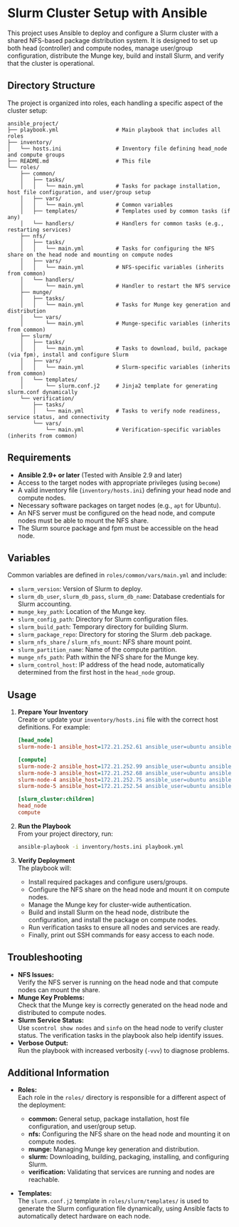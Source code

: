 # Slurm Cluster Setup with Ansible

This project uses Ansible to deploy and configure a Slurm cluster with a shared NFS-based package distribution system. It is designed to set up both head (controller) and compute nodes, manage user/group configuration, distribute the Munge key, build and install Slurm, and verify that the cluster is operational.

## Directory Structure

The project is organized into roles, each handling a specific aspect of the cluster setup:

```
ansible_project/
├── playbook.yml                  # Main playbook that includes all roles
├── inventory/
│   └── hosts.ini                 # Inventory file defining head_node and compute groups
├── README.md                     # This file
└── roles/
    ├── common/
    │   ├── tasks/
    │   │   └── main.yml          # Tasks for package installation, host file configuration, and user/group setup
    │   ├── vars/
    │   │   └── main.yml          # Common variables
    │   ├── templates/            # Templates used by common tasks (if any)
    │   └── handlers/             # Handlers for common tasks (e.g., restarting services)
    ├── nfs/
    │   ├── tasks/
    │   │   └── main.yml          # Tasks for configuring the NFS share on the head node and mounting on compute nodes
    │   ├── vars/
    │   │   └── main.yml          # NFS-specific variables (inherits from common)
    │   └── handlers/
    │       └── main.yml          # Handler to restart the NFS service
    ├── munge/
    │   ├── tasks/
    │   │   └── main.yml          # Tasks for Munge key generation and distribution
    │   └── vars/
    │       └── main.yml          # Munge-specific variables (inherits from common)
    ├── slurm/
    │   ├── tasks/
    │   │   └── main.yml          # Tasks to download, build, package (via fpm), install and configure Slurm
    │   ├── vars/
    │   │   └── main.yml          # Slurm-specific variables (inherits from common)
    │   └── templates/
    │       └── slurm.conf.j2     # Jinja2 template for generating slurm.conf dynamically
    └── verification/
        ├── tasks/
        │   └── main.yml          # Tasks to verify node readiness, service status, and connectivity
        └── vars/
            └── main.yml          # Verification-specific variables (inherits from common)
```

## Requirements

- **Ansible 2.9+ or later** (Tested with Ansible 2.9 and later)
- Access to the target nodes with appropriate privileges (using `become`)
- A valid inventory file (`inventory/hosts.ini`) defining your head node and compute nodes.
- Necessary software packages on target nodes (e.g., `apt` for Ubuntu).
- An NFS server must be configured on the head node, and compute nodes must be able to mount the NFS share.
- The Slurm source package and fpm must be accessible on the head node.

## Variables

Common variables are defined in `roles/common/vars/main.yml` and include:

- `slurm_version`: Version of Slurm to deploy.
- `slurm_db_user`, `slurm_db_pass`, `slurm_db_name`: Database credentials for Slurm accounting.
- `munge_key_path`: Location of the Munge key.
- `slurm_config_path`: Directory for Slurm configuration files.
- `slurm_build_path`: Temporary directory for building Slurm.
- `slurm_package_repo`: Directory for storing the Slurm .deb package.
- `slurm_nfs_share` / `slurm_nfs_mount`: NFS share mount point.
- `slurm_partition_name`: Name of the compute partition.
- `munge_nfs_path`: Path within the NFS share for the Munge key.
- `slurm_control_host`: IP address of the head node, automatically determined from the first host in the `head_node` group.

## Usage

1. **Prepare Your Inventory**  
   Create or update your `inventory/hosts.ini` file with the correct host definitions. For example:

   ```ini
   [head_node]
   slurm-node-1 ansible_host=172.21.252.61 ansible_user=ubuntu ansible_become=true ansible_become_method=sudo ansible_python_interpreter=/usr/bin/python3

   [compute]
   slurm-node-2 ansible_host=172.21.252.99 ansible_user=ubuntu ansible_become=true ansible_become_method=sudo ansible_python_interpreter=/usr/bin/python3
   slurm-node-3 ansible_host=172.21.252.68 ansible_user=ubuntu ansible_become=true ansible_become_method=sudo ansible_python_interpreter=/usr/bin/python3
   slurm-node-4 ansible_host=172.21.252.75 ansible_user=ubuntu ansible_become=true ansible_become_method=sudo ansible_python_interpreter=/usr/bin/python3
   slurm-node-5 ansible_host=172.21.252.54 ansible_user=ubuntu ansible_become=true ansible_become_method=sudo ansible_python_interpreter=/usr/bin/python3

   [slurm_cluster:children]
   head_node
   compute
   ```

2. **Run the Playbook**  
   From your project directory, run:
   ```bash
   ansible-playbook -i inventory/hosts.ini playbook.yml
   ```

3. **Verify Deployment**  
   The playbook will:
   - Install required packages and configure users/groups.
   - Configure the NFS share on the head node and mount it on compute nodes.
   - Manage the Munge key for cluster-wide authentication.
   - Build and install Slurm on the head node, distribute the configuration, and install the package on compute nodes.
   - Run verification tasks to ensure all nodes and services are ready.
   - Finally, print out SSH commands for easy access to each node.

## Troubleshooting

- **NFS Issues:**  
  Verify the NFS server is running on the head node and that compute nodes can mount the share.
- **Munge Key Problems:**  
  Check that the Munge key is correctly generated on the head node and distributed to compute nodes.
- **Slurm Service Status:**  
  Use `scontrol show nodes` and `sinfo` on the head node to verify cluster status. The verification tasks in the playbook also help identify issues.
- **Verbose Output:**  
  Run the playbook with increased verbosity (`-vvv`) to diagnose problems.

## Additional Information

- **Roles:**  
  Each role in the `roles/` directory is responsible for a different aspect of the deployment:
  - **common:** General setup, package installation, host file configuration, and user/group setup.
  - **nfs:** Configuring the NFS share on the head node and mounting it on compute nodes.
  - **munge:** Managing Munge key generation and distribution.
  - **slurm:** Downloading, building, packaging, installing, and configuring Slurm.
  - **verification:** Validating that services are running and nodes are reachable.

- **Templates:**  
  The `slurm.conf.j2` template in `roles/slurm/templates/` is used to generate the Slurm configuration file dynamically, using Ansible facts to automatically detect hardware on each node.
